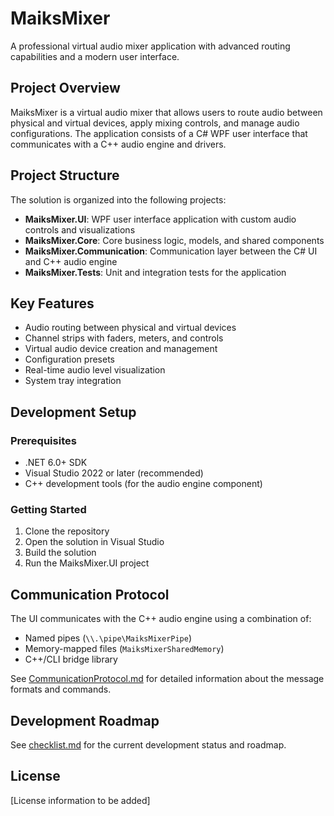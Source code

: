 # MaiksMixer

A professional virtual audio mixer application with advanced routing capabilities and a modern user interface.

## Project Overview

MaiksMixer is a virtual audio mixer that allows users to route audio between physical and virtual devices, apply mixing controls, and manage audio configurations. The application consists of a C# WPF user interface that communicates with a C++ audio engine and drivers.

## Project Structure

The solution is organized into the following projects:

- **MaiksMixer.UI**: WPF user interface application with custom audio controls and visualizations
- **MaiksMixer.Core**: Core business logic, models, and shared components
- **MaiksMixer.Communication**: Communication layer between the C# UI and C++ audio engine
- **MaiksMixer.Tests**: Unit and integration tests for the application

## Key Features

- Audio routing between physical and virtual devices
- Channel strips with faders, meters, and controls
- Virtual audio device creation and management
- Configuration presets
- Real-time audio level visualization
- System tray integration

## Development Setup

### Prerequisites

- .NET 6.0+ SDK
- Visual Studio 2022 or later (recommended)
- C++ development tools (for the audio engine component)

### Getting Started

1. Clone the repository
2. Open the solution in Visual Studio
3. Build the solution
4. Run the MaiksMixer.UI project

## Communication Protocol

The UI communicates with the C++ audio engine using a combination of:

- Named pipes (`\\.\pipe\MaiksMixerPipe`)
- Memory-mapped files (`MaiksMixerSharedMemory`)
- C++/CLI bridge library

See [CommunicationProtocol.md](./CommunicationProtocol.md) for detailed information about the message formats and commands.

## Development Roadmap

See [checklist.md](./checklist.md) for the current development status and roadmap.

## License

[License information to be added]
